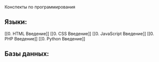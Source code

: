 Конспекты по программирования
## Языки:
[[0. HTML Введение]]
[[0. CSS Введение]]
[[0. JavaScript Введение]]
[[0. PHP Введение]]
[[0. Python Введение]]
## Базы данных:
